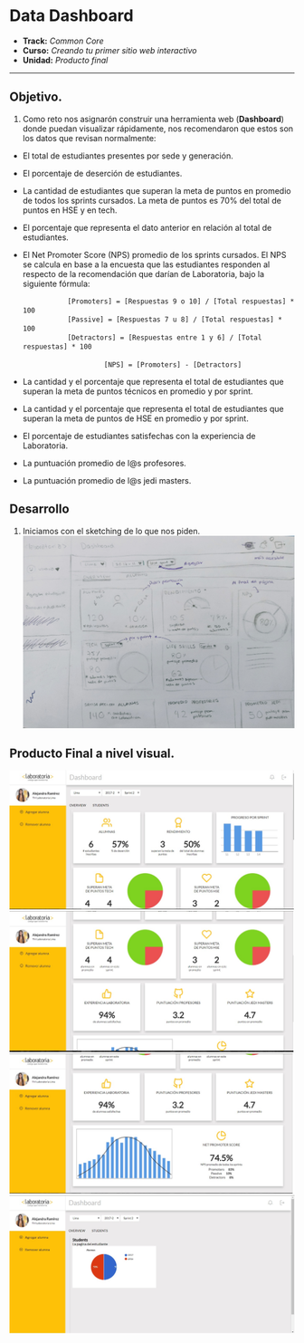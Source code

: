 # Data Dashboard

* **Track:** _Common Core_
* **Curso:** _Creando tu primer sitio web interactivo_
* **Unidad:** _Producto final_

***

## Objetivo.

1. Como reto nos asignarón construir una herramienta web (**Dashboard**) donde puedan visualizar rápidamente, nos recomendaron que estos son los datos que revisan normalmente:

- El total de estudiantes presentes por sede y generación.
-  El porcentaje de deserción de estudiantes.
- La cantidad de estudiantes que superan la meta de puntos en promedio de todos los sprints cursados. La meta de puntos es 70% del total   de puntos en HSE y en tech.
- El porcentaje que representa el dato anterior en relación al total de estudiantes.
- El Net Promoter Score (NPS) promedio de los sprints cursados. El NPS se calcula en base a la encuesta que las estudiantes responden al   respecto de la recomendación que darían de Laboratoria, bajo la siguiente fórmula:

                 [Promoters] = [Respuestas 9 o 10] / [Total respuestas] * 100
                 [Passive] = [Respuestas 7 u 8] / [Total respuestas] * 100
                 [Detractors] = [Respuestas entre 1 y 6] / [Total respuestas] * 100

                          [NPS] = [Promoters] - [Detractors]
- La cantidad y el porcentaje que representa el total de estudiantes que superan la meta de puntos técnicos en promedio y por sprint.
- La cantidad y el porcentaje que representa el total de estudiantes que superan la meta de puntos de HSE en promedio y por sprint.
- El porcentaje de estudiantes satisfechas con la experiencia de Laboratoria.
- La puntuación promedio de l@s profesores.
- La puntuación promedio de l@s jedi masters.


## Desarrollo
1. Iniciamos con el sketching de lo que nos piden.
![sketching](assets/images/1.jpg)
## Producto Final a nivel visual.
![sketching](assets/images/2.jpg)
![sketching](assets/images/3.jpg)
![sketching](assets/images/4.jpg)
![sketching](assets/images/5.jpg)